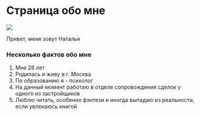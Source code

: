 # Страница обо мне

<img src="/me.JPG)">

Привет, меня зовут Наталья


### Несколько фактов обо мне

1. Мне 28 лет
2. Родилась и живу в г. Москва
3. По образованию я - психолог
4. На данный момент работаю в отделе сопровождения сделок у одного из застройщиков
5. Люблю читать, особенно фэнтези и иногда выпадаю из реальности, если увлекаюсь книгой 